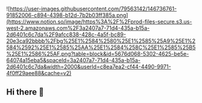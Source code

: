 ![https://user-images.githubusercontent.com/79563142/146736761-91852006-c894-4398-b12d-7b2b03ff385a.png](https://www.notion.so/image/https%3A%2F%2Fprod-files-secure.s3.us-west-2.amazonaws.com%2F3a2407a7-71d4-435a-b15a-2d6401c6c7da%2F9afcc838-428c-4a5f-bc89-20e3ca92bbbb%2Fbg%25E1%2584%2580%25E1%2585%25A9%25E1%2584%2592%25E1%2585%25AA%25E1%2584%258C%25E1%2585%25B5%25E1%2586%25AF.png?table=block&id=5676d068-5302-4625-be5e-64074a15eba5&spaceId=3a2407a7-71d4-435a-b15a-2d6401c6c7da&width=2000&userId=c8ea7ea2-cf44-4490-9971-4f0ff29aee88&cache=v2)
## Hi there 👋

<!--

**Here are some ideas to get you started:**

🙋‍♀️ A short introduction - what is your organization all about?
🌈 Contribution guidelines - how can the community get involved?
👩‍💻 Useful resources - where can the community find your docs? Is there anything else the community should know?
🍿 Fun facts - what does your team eat for breakfast?
🧙 Remember, you can do mighty things with the power of [Markdown](https://docs.github.com/github/writing-on-github/getting-started-with-writing-and-formatting-on-github/basic-writing-and-formatting-syntax)
-->
